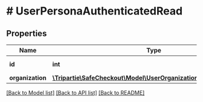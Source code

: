 # # UserPersonaAuthenticatedRead

## Properties

Name | Type | Description | Notes
------------ | ------------- | ------------- | -------------
**id** | **int** |  | [optional] [readonly]
**organization** | [**\Tripartie\SafeCheckout\Model\UserOrganizationAuthenticatedRead**](UserOrganizationAuthenticatedRead.md) |  | [optional]

[[Back to Model list]](../../README.md#models) [[Back to API list]](../../README.md#endpoints) [[Back to README]](../../README.md)
